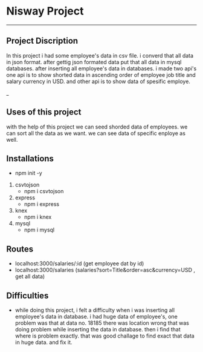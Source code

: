 

# Nisway Project
***

## Project Discription
In this project i had some employee's data in csv file. i converd that all data in json format. after gettig json formated data put that all data in  mysql databases. after inserting all employee's data in databases. i made two api's one api is to show shorted data in ascending order of employee job title and salary currency in USD. and other api is to show data of spesific employe.

_

## Uses of this project
with the help of this project we can seed shorded data of employees. we can sort all the data as we want. we can see data of specific enploye as well.

## Installations 
* npm init -y
1. csvtojson
    * npm i csvtojson
2. express
    * npm i express
3. knex
    * npm i knex
4. mysql
    * npm i mysql

## Routes
* localhost:3000/salaries/:id   (get employee dat by id)
* localhost:3000/salaries       (salaries?sort=Title&order=asc&currency=USD , get all data)

## Difficulties 
* while doing this project, i felt a difficulty when i was inserting all employee's data in database. i had huge data of employee's, one problem was that at data no. 18185 there was location wrong that was doing problem while inserting the data in database. then i find that where is problem exactly. that was good challage to find exact that data in huge data. and fix it.

